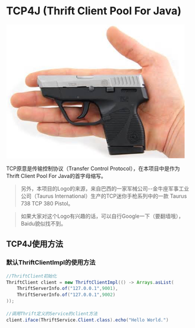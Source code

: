 # TCP4J (Thrift Client Pool For Java)

![tcp4j logo image](logo.jpg)

TCP原意是传输控制协议（Transfer Control Protocol），在本项目中是作为 Thrift Client Pool For Java的首字母缩写。

> 另外，本项目的Logo的来源，来自巴西的一家军械公司--金牛座军事工业公司（Taurus International）生产的TCP迷你手枪系列中的一款 Taurus 738 TCP 380 Pistol。

> 如果大家对这个Logo有兴趣的话，可以自行Google一下（要翻墙哦），Baidu貌似找不到。

## TCP4J使用方法

### 默认ThriftClientImpl的使用方法

```java
//ThriftClient初始化
ThriftClient client = new ThriftClientImpl(() -> Arrays.asList(
    ThriftServerInfo.of("127.0.0.1",9001),
    ThriftServerInfo.of("127.0.0.1",9002)
));

//调用Thrift定义的Service的client方法
client.iface(ThriftService.Client.class).echo("Hello World.")
```